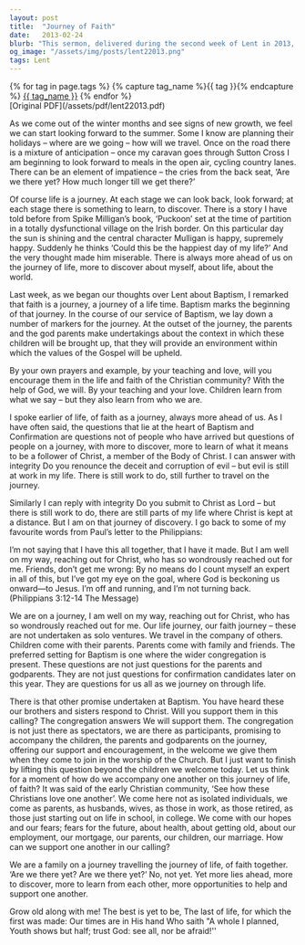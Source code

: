 ```yaml
---
layout: post
title:  "Journey of Faith"
date:   2013-02-24
blurb: "This sermon, delivered during the second week of Lent in 2013, explores the concept of life and faith as a journey. It emphasizes the importance of the promises made during Baptism and how these set the stage for a lifelong journey of discovery and growth in faith. The sermon also highlights the communal aspect of this journey, urging the congregation to support and accompany each other."
og_image: "/assets/img/posts/lent22013.png"
tags: Lent
---    
```

<div class="tag-pills">
  {% for tag in page.tags %}
    {% capture tag_name %}{{ tag }}{% endcapture %}
    <a href="{{ site.baseurl }}/tag/{{ tag_name }}" class="tag-pill">{{ tag_name }}</a>
  {% endfor %}
</div>
[Original PDF](/assets/pdf/lent22013.pdf)

As we come out of the winter months and see signs of new growth, we feel we can start looking forward to the summer. Some I know are planning their holidays – where are we going – how will we travel. Once on the road there is a mixture of anticipation – once my caravan goes through Sutton Cross I am beginning to look forward to meals in the open air, cycling country lanes. There can be an element of impatience – the cries from the back seat, ‘Are we there yet? How much longer till we get there?’

Of course life is a journey. At each stage we can look back, look forward; at each stage there is something to learn, to discover. There is a story I have told before from Spike Milligan’s book, ‘Puckoon’ set at the time of partition in a totally dysfunctional village on the Irish border. On this particular day the sun is shining and the central character Mulligan is happy, supremely happy. Suddenly he thinks ‘Could this be the happiest day of my life?’ And the very thought made him miserable. There is always more ahead of us on the journey of life, more to discover about myself, about life, about the world.

Last week, as we began our thoughts over Lent about Baptism, I remarked that faith is a journey, a journey of a life time. Baptism marks the beginning of that journey. In the course of our service of Baptism, we lay down a number of markers for the journey. At the outset of the journey, the parents and the god parents make undertakings about the context in which these children will be brought up, that they will provide an environment within which the values of the Gospel will be upheld.

By your own prayers and example, by your teaching and love, will you encourage them in the life and faith of the Christian community? With the help of God, we will. By your teaching and your love. Children learn from what we say – but they also learn from who we are.

I spoke earlier of life, of faith as a journey, always more ahead of us. As I have often said, the questions that lie at the heart of Baptism and Confirmation are questions not of people who have arrived but questions of people on a journey, with more to discover, more to learn of what it means to be a follower of Christ, a member of the Body of Christ. I can answer with integrity Do you renounce the deceit and corruption of evil – but evil is still at work in my life. There is still work to do, still further to travel on the journey.

Similarly I can reply with integrity Do you submit to Christ as Lord – but there is still work to do, there are still parts of my life where Christ is kept at a distance. But I am on that journey of discovery. I go back to some of my favourite words from Paul’s letter to the Philippians:

I’m not saying that I have this all together, that I have it made. But I am well on my way, reaching out for Christ, who has so wondrously reached out for me. Friends, don’t get me wrong: By no means do I count myself an expert in all of this, but I’ve got my eye on the goal, where God is beckoning us onward—to Jesus. I’m off and running, and I’m not turning back. (Philippians 3:12-14 The Message)

We are on a journey, I am well on my way, reaching out for Christ, who has so wondrously reached out for me. Our life journey, our faith journey – these are not undertaken as solo ventures. We travel in the company of others. Children come with their parents. Parents come with family and friends. The preferred setting for Baptism is one where the wider congregation is present. These questions are not just questions for the parents and godparents. They are not just questions for confirmation candidates later on this year. They are questions for us all as we journey on through life.

There is that other promise undertaken at Baptism. You have heard these our brothers and sisters respond to Christ. Will you support them in this calling? The congregation answers We will support them. The congregation is not just there as spectators, we are there as participants, promising to accompany the children, the parents and godparents on the journey, offering our support and encouragement, in the welcome we give them when they come to join in the worship of the Church. But I just want to finish by lifting this question beyond the children we welcome today. Let us think for a moment of how do we accompany one another on this journey of life, of faith? It was said of the early Christian community, ‘See how these Christians love one another’. We come here not as isolated individuals, we come as parents, as husbands, wives, as those in work, as those retired, as those just starting out on life in school, in college. We come with our hopes and our fears; fears for the future, about health, about getting old, about our employment, our mortgage, our parents, our children, our marriage. How can we support one another in our calling?

We are a family on a journey travelling the journey of life, of faith together. ‘Are we there yet? Are we there yet?’ No, not yet. Yet more lies ahead, more to discover, more to learn from each other, more opportunities to help and support one another.

Grow old along with me! The best is yet to be, The last of life, for which the first was made: Our times are in His hand Who saith "A whole I planned, Youth shows but half; trust God: see all, nor be afraid!''

